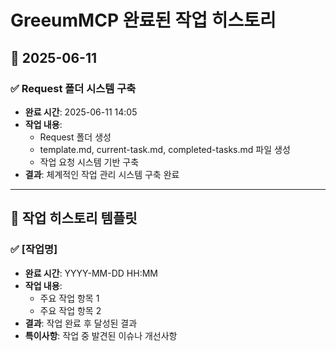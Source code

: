 # GreeumMCP 완료된 작업 히스토리

## 📅 2025-06-11

### ✅ Request 폴더 시스템 구축
- **완료 시간**: 2025-06-11 14:05
- **작업 내용**: 
  - Request 폴더 생성
  - template.md, current-task.md, completed-tasks.md 파일 생성
  - 작업 요청 시스템 기반 구축
- **결과**: 체계적인 작업 관리 시스템 구축 완료

---

## 📝 작업 히스토리 템플릿

### ✅ [작업명]
- **완료 시간**: YYYY-MM-DD HH:MM
- **작업 내용**: 
  - 주요 작업 항목 1
  - 주요 작업 항목 2
- **결과**: 작업 완료 후 달성된 결과
- **특이사항**: 작업 중 발견된 이슈나 개선사항 